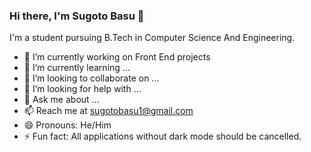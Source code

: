### Hi there, I'm Sugoto Basu 👋

I'm a student pursuing B.Tech in Computer Science And Engineering.

- 🔭 I’m currently working on Front End projects
- 🌱 I’m currently learning ...
- 👯 I’m looking to collaborate on ...
- 🤔 I’m looking for help with ...
- 💬 Ask me about ...
- 📫 Reach me at sugotobasu1@gmail.com
- 😄 Pronouns: He/Him
- ⚡ Fun fact: All applications without dark mode should be cancelled.
